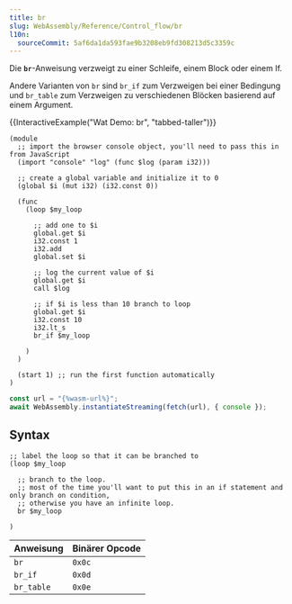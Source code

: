 ```yaml
---
title: br
slug: WebAssembly/Reference/Control_flow/br
l10n:
  sourceCommit: 5af6da1da593fae9b3208eb9fd308213d5c3359c
---
```


Die **`br`**-Anweisung verzweigt zu einer Schleife, einem Block oder einem If.

Andere Varianten von `br` sind `br_if` zum Verzweigen bei einer Bedingung und `br_table` zum Verzweigen zu verschiedenen Blöcken basierend auf einem Argument.

{{InteractiveExample("Wat Demo: br", "tabbed-taller")}}

```wat interactive-example
(module
  ;; import the browser console object, you'll need to pass this in from JavaScript
  (import "console" "log" (func $log (param i32)))

  ;; create a global variable and initialize it to 0
  (global $i (mut i32) (i32.const 0))

  (func
    (loop $my_loop

      ;; add one to $i
      global.get $i
      i32.const 1
      i32.add
      global.set $i

      ;; log the current value of $i
      global.get $i
      call $log

      ;; if $i is less than 10 branch to loop
      global.get $i
      i32.const 10
      i32.lt_s
      br_if $my_loop

    )
  )

  (start 1) ;; run the first function automatically
)
```

```js interactive-example
const url = "{%wasm-url%}";
await WebAssembly.instantiateStreaming(fetch(url), { console });
```

## Syntax

```wasm
;; label the loop so that it can be branched to
(loop $my_loop

  ;; branch to the loop.
  ;; most of the time you'll want to put this in an if statement and only branch on condition,
  ;; otherwise you have an infinite loop.
  br $my_loop

)
```

| Anweisung  | Binärer Opcode |
| ---------- | -------------- |
| `br`       | `0x0c`         |
| `br_if`    | `0x0d`         |
| `br_table` | `0x0e`         |
